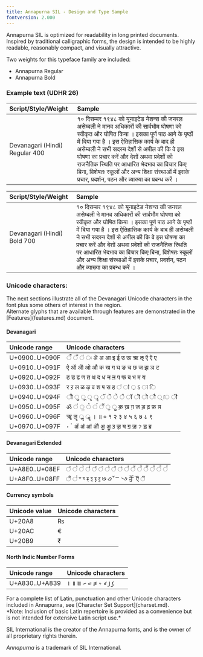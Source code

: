 ```yaml
---
title: Annapurna SIL - Design and Type Sample
fontversion: 2.000
---
```


Annapurna SIL is optimized for readability in long printed documents. Inspired by traditional calligraphic forms, the design is intended to be highly readable, reasonably compact, and visually attractive.

Two weights for this typeface family are included:

- Annapurna Regular
- Annapurna Bold

### Example text (UDHR 26)

Script/Style/Weight | Sample                       
:------------------ | :--------------------------- 
Devanagari (Hindi) Regular 400 | <span class='annapurna-R normal'>१० दिसम्बर १९४८ को यूनाइटेड नेशन्स की जनरल असेम्बली ने मानव अधिकारों की सार्वभौम घोषणा को स्वीकृत और घोषित किया । इसका पूर्ण पाठ आगे के पृष्ठों में दिया गया है । इस ऐतिहासिक कार्य के बाद ही असेम्बली ने सभी सदस्य देशों से अपील की कि वे इस घोषणा का प्रचार करें और देशों अथवा प्रदेशों की राजनैतिक स्थिति पर आधारित भेदभाव का विचार किए बिना, विशेषतः स्कूलों और अन्य शिक्षा संस्थाओं में इसके प्रचार, प्रदर्शन, पठन और व्याख्या का प्रबन्ध करें ।  </span>

Script/Style/Weight | Sample                       
:------------------ | :--------------------------- 
Devanagari (Hindi) Bold 700    | <span class='annapurna-B normal'>१० दिसम्बर १९४८ को यूनाइटेड नेशन्स की जनरल असेम्बली ने मानव अधिकारों की सार्वभौम घोषणा को स्वीकृत और घोषित किया । इसका पूर्ण पाठ आगे के पृष्ठों में दिया गया है । इस ऐतिहासिक कार्य के बाद ही असेम्बली ने सभी सदस्य देशों से अपील की कि वे इस घोषणा का प्रचार करें और देशों अथवा प्रदेशों की राजनैतिक स्थिति पर आधारित भेदभाव का विचार किए बिना, विशेषतः स्कूलों और अन्य शिक्षा संस्थाओं में इसके प्रचार, प्रदर्शन, पठन और व्याख्या का प्रबन्ध करें ।  </span>


### Unicode characters:
<p> The next sections illustrate all of the Devanagari Unicode characters in the font plus some others of interest in the region. <br>
Alternate glyphs that are available through features are demonstrated in the [Features](features.md) document. </p>

#### Devanagari

Unicode range | Unicode characters                       
:-------------| :--------------------------- 
U+0900..U+090F| <span class='annapurna-R normal'> &#x25CC;ऀ &#x25CC;ँ &#x25CC;ं &#x25CC;ः	ऄ	अ	आ	इ	ई	उ	ऊ	ऋ	ऌ	ऍ	ऎ	ए </span>
U+0910..U+091F| <span class='annapurna-R normal'> ऐ	ऑ	ऒ	ओ	औ	क	ख	ग	घ	ङ	च	छ	ज	झ	ञ	ट </span>
U+0920..U+092F| <span class='annapurna-R normal'> ठ	ड	ढ	ण	त	थ	द	ध	न	ऩ	प	फ	ब	भ	म	य </span>
U+0930..U+093F| <span class='annapurna-R normal'> र	ऱ	ल	ळ	ऴ	व	श	ष	स	ह &#x25CC;ऺ &#x25CC;ऻ &#x25CC;़	ऽ &#x25CC;ा &#x25CC;ि </span>
U+0940..U+094F| <span class='annapurna-R normal'> &#x25CC;ी &#x25CC;ु &#x25CC;ू &#x25CC;ृ &#x25CC;ॄ &#x25CC;ॅ &#x25CC;ॆ &#x25CC;े &#x25CC;ै &#x25CC;ॉ &#x25CC;ॊ &#x25CC;ो &#x25CC;ौ &#x25CC;् &#x25CC;ॎ &#x25CC;ॏ </span>
U+0950..U+095F| <span class='annapurna-R normal'> ॐ &#x25CC;॑ &#x25CC;॒ &#x25CC;॓ &#x25CC;॔ &#x25CC;ॕ &#x25CC;ॖ &#x25CC;ॗ	क़	ख़	ग़	ज़	ड़	ढ़	फ़	य़ </span>
U+0960..U+096F| <span class='annapurna-R normal'> ॠ	ॡ &#x25CC;ॢ &#x25CC;ॣ	।	॥	०	१	२	३	४	५	६	७	८	९ </span>
U+0970..U+097F| <span class='annapurna-R normal'> ॰	ॱ	ॲ	ॳ	ॴ	ॵ	ॶ	ॷ	ॸ	ॹ	ॺ	ॻ	ॼ	ॽ	ॾ	ॿ </span>


#### Devanagari Extended

Unicode range | Unicode characters                       
:-------------| :---------------------------
U+A8E0..U+08EF| <span class='annapurna-R normal'> &#x25CC;꣠ &#x25CC;꣡ &#x25CC;꣢ &#x25CC;꣣ &#x25CC;꣤ &#x25CC;꣥ &#x25CC;꣦ &#x25CC;꣧ &#x25CC;꣨ &#x25CC;꣩ &#x25CC;꣪ &#x25CC;꣫ &#x25CC;꣬ &#x25CC;꣭ &#x25CC;꣮ &#x25CC;꣯ </span>
U+A8F0..U+08FF| <span class='annapurna-R normal'> &#x25CC;꣰ &#x25CC;꣱	ꣲ	ꣳ	ꣴ	ꣵ	ꣶ	ꣷ	꣸	꣹	꣺	ꣻ	꣼	ꣽ	ꣾ &#x25CC;ꣿ  </span>

#### Currency symbols

Unicode value | Unicode characters                       
:-------------| :---------------------------
U+20A8        | <span class='annapurna-R normal'> &#x20A8; </span>
U+20AC        | <span class='annapurna-R normal'> &#x20AC; </span>
U+20B9        | <span class='annapurna-R normal'> &#x20B9; </span>

#### North Indic Number Forms

Unicode range | Unicode characters                       
:-------------| :---------------------------
U+A830..U+A839| <span class='annapurna-R normal'>	꠰	꠱	꠲	꠳	꠴	꠵	꠶	꠷	꠸	꠹ </span>

<p> For a complete list of Latin, punctuation and other Unicode characters included in Annapurna, see [Character Set Support](charset.md). <br> 
*Note: Inclusion of basic Latin repertoire is provided as a convenience but is not intended for extensive Latin script use.* </p>

SIL International is the creator of the Annapurna fonts, and is the owner of all proprietary rights therein.

*Annapurna* is a trademark of SIL International.
